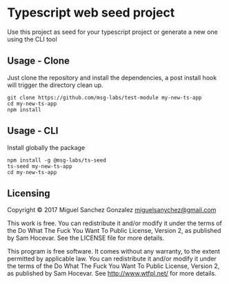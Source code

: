 # Typescript web seed project

Use this project as seed for your typescript project or generate a new one using
the CLI tool

## Usage - Clone

Just clone the repository and install the dependencies, a post install hook will
trigger the directory clean up.

```
git clone https://github.com/msg-labs/test-module my-new-ts-app
cd my-new-ts-app
npm install
```

## Usage - CLI

Install globally the package

```
npm install -g @msg-labs/ts-seed
ts-seed my-new-ts-app
cd my-new-ts-app
```

## Licensing

Copyright © 2017 Miguel Sanchez Gonzalez <miguelsanychez@gmail.com>

This work is free. You can redistribute it and/or modify it under the terms of
the Do What The Fuck You Want To Public License, Version 2, as published by Sam
Hocevar. See the LICENSE file for more details.

This program is free software. It comes without any warranty, to the extent
permitted by applicable law. You can redistribute it and/or modify it under the
terms of the Do What The Fuck You Want To Public License, Version 2, as
published by Sam Hocevar. See http://www.wtfpl.net/ for more details.

